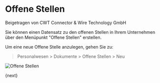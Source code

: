 # Offene Stellen
<span class="text-muted contributed-by">Beigetragen von CWT Connector & Wire Technology GmbH</span>

Sie können einen Datensatz zu den offenen Stellen in Ihrem Unternehmen über den Menüpunkt "Offene Stellen" erstellen.

Um eine neue Offene Stelle anzulegen, gehen Sie zu:

> Personalwesen > Dokumente > Offene Stellen > Neu

<img class="screenshot" alt="Offene Stellen" src="/assets/erpnext_docs/assets/img/human-resources/job-opening.png">

{next}
